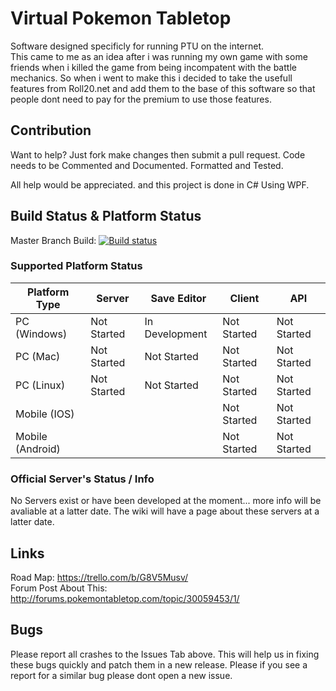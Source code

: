 # Virtual Pokemon Tabletop
Software designed specificly for running PTU on the internet. 
<br>
This came to me as an idea after i was running my own game with some friends when i killed the game from being incompatent with the battle mechanics.
So when i went to make this i decided to take the usefull features from Roll20.net and add them to the base of this software so that people dont need to pay for the premium to use those features.

## Contribution
Want to help? Just fork make changes then submit a pull request.
Code needs to be Commented and Documented. Formatted and Tested.

All help would be appreciated. and this project is done in C# Using WPF.

## Build Status & Platform Status
Master Branch Build: [![Build status](https://ci.appveyor.com/api/projects/status/frd984wwfwl954dy/branch/master?svg=true)](https://ci.appveyor.com/project/TasmanLeach/virtual-pokemon-tabletop-2/branch/master)

### Supported Platform Status
| Platform Type   | Server        | Save Editor   | Client        | API           |
|-----------------|---------------|---------------|---------------|---------------|
| PC (Windows)    | Not Started   | In Development| Not Started   | Not Started   |
| PC (Mac)        | Not Started   | Not Started   | Not Started   | Not Started   |
| PC (Linux)      | Not Started   | Not Started   | Not Started   | Not Started   |
| Mobile (IOS)    |               |               | Not Started   | Not Started   |
| Mobile (Android)|               |               | Not Started   | Not Started   |

### Official Server's Status / Info
No Servers exist or have been developed at the moment... more info will be avaliable at a latter date. The wiki will have a page about these servers at a latter date.

## Links
Road Map: https://trello.com/b/G8V5Musv/ <br>
Forum Post About This: http://forums.pokemontabletop.com/topic/30059453/1/

## Bugs
Please report all crashes to the Issues Tab above. This will help us in fixing these bugs quickly and patch them in a new release. Please if you see a report for a similar bug please dont open a new issue.
